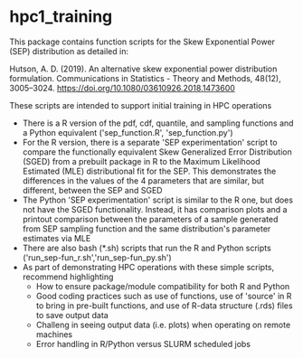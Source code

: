 # hpc1_training
This package contains function scripts for the Skew Exponential Power (SEP) distribution as detailed in:  
   
  Hutson, A. D. (2019). An alternative skew exponential power distribution formulation. Communications in Statistics - Theory and Methods, 48(12), 3005–3024. https://doi.org/10.1080/03610926.2018.1473600  
     
These scripts are intended to support initial training in HPC operations  
* There is a R version of the pdf, cdf, quantile, and sampling functions and a Python equivalent ('sep_function.R', 'sep_function.py')
* For the R version, there is a separate 'SEP experimentation' script to compare the functionally equivalent Skew Generalized Error Distribution (SGED) from a prebuilt package in R to the Maximum Likelihood Estimated (MLE) distributional fit for the SEP. This demonstrates the differences in the values of the 4 parameters that are similar, but different, between the SEP and SGED
* The Python 'SEP experimentation' script is similar to the R one, but does not have the SGED functionality. Instead, it has comparison plots and a printout comparison between the parameters of a sample generated from SEP sampling function and the same distribution's parameter estimates via MLE
* There are also bash (*.sh) scripts that run the R and Python scripts ('run_sep-fun_r.sh','run_sep-fun_py.sh')
* As part of demonstrating HPC operations with these simple scripts, recommend highlighting
  * How to ensure package/module compatibility for both R and Python
  * Good coding practices such as use of functions, use of 'source' in R to bring in pre-built functions, and use of R-data structure (.rds) files to save output data
  * Challeng in seeing output data (i.e. plots) when operating on remote machines
  * Error handling in R/Python versus SLURM scheduled jobs
